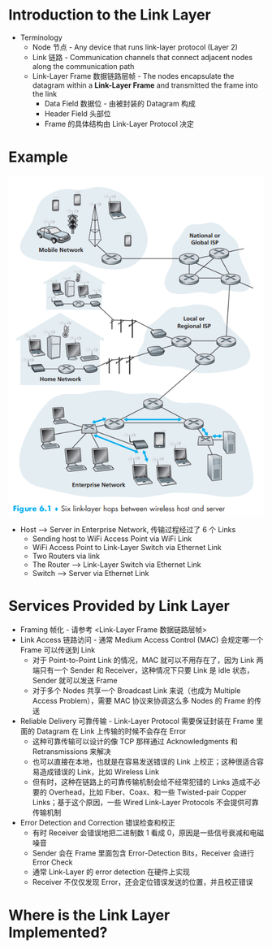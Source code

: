 # Introduction to the Link Layer

+ Terminology 
  + Node 节点 - Any device that runs link-layer protocol (Layer 2)
  + Link 链路 - Communication channels that connect adjacent nodes along the communication path
  + Link-Layer Frame 数据链路层帧 - The nodes encapsulate the datagram within a **Link-Layer Frame** and transmitted the frame into the link
    + Data Field 数据位 - 由被封装的 Datagram 构成
    + Header Field 头部位 
    + Frame 的具体结构由 Link-Layer Protocol 决定



# Example

![Link-Layer Example between host and server](https://raw.githubusercontent.com/sean25xiao/yxiaoNotes-pic/main/Link-Layer%20Example%20between%20host%20and%20server.PNG)

+ Host --> Server in Enterprise Network, 传输过程经过了 6 个 Links
  + Sending host to WiFi Access Point via WiFi Link
  + WiFi Access Point to Link-Layer Switch via Ethernet Link
  + Two Routers via link
  + The Router --> Link-Layer Switch via Ethernet Link
  + Switch --> Server via Ethernet Link



# Services Provided by Link Layer

+ Framing 帧化 - 请参考 <Link-Layer Frame 数据链路层帧>
+ Link Access 链路访问 - 通常 Medium Access Control (MAC) 会规定哪一个 Frame 可以传送到 Link
  + 对于 Point-to-Point Link 的情况，MAC 就可以不用存在了，因为 Link 两端只有一个 Sender 和 Receiver，这种情况下只要 Link 是 idle 状态，Sender 就可以发送 Frame
  + 对于多个 Nodes 共享一个 Broadcast Link 来说（也成为 Multiple Access Problem），需要 MAC 协议来协调这么多 Nodes 的 Frame 的传送
+ Reliable Delivery 可靠传输 - Link-Layer Protocol 需要保证封装在 Frame 里面的 Datagram 在 Link 上传输的时候不会存在 Error
  + 这种可靠传输可以设计的像 TCP 那样通过 Acknowledgments 和 Retransmissions 来解决
  + 也可以直接在本地，也就是在容易发送错误的 Link 上校正；这种很适合容易造成错误的 Link，比如 Wireless Link
  + 但有时，这种在链路上的可靠传输机制会给不经常犯错的 Links 造成不必要的 Overhead，比如 Fiber、Coax、和一些 Twisted-pair Copper Links；基于这个原因，一些 Wired Link-Layer Protocols 不会提供可靠传输机制
+ Error Detection and Correction 错误检查和校正
  + 有时 Receiver 会错误地把二进制数 1 看成 0，原因是一些信号衰减和电磁噪音
  + Sender 会在 Frame 里面包含 Error-Detection Bits，Receiver 会进行 Error Check
  + 通常 Link-Layer 的 error detection 在硬件上实现
  + Receiver 不仅仅发现 Error，还会定位错误发送的位置，并且校正错误



# Where is the Link Layer Implemented?